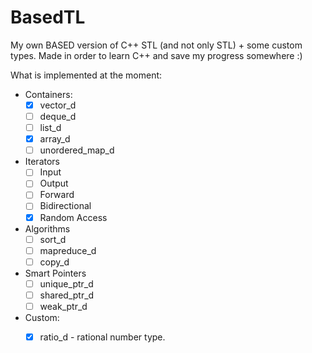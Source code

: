 # BasedTL
My own BASED version of C++ STL (and not only STL) + some custom types. Made in order to learn C++ and save my progress somewhere :)

What is implemented at the moment:
- Containers:
  - [x] vector_d
  - [ ] deque_d
  - [ ] list_d
  - [x] array_d
  - [ ] unordered_map_d

- Iterators
  - [ ] Input
  - [ ] Output
  - [ ] Forward
  - [ ] Bidirectional
  - [x] Random Access

- Algorithms
  - [ ] sort_d
  - [ ] mapreduce_d
  - [ ] copy_d

- Smart Pointers
  - [ ] unique_ptr_d
  - [ ] shared_ptr_d
  - [ ] weak_ptr_d

- Custom:
  - [x] ratio_d - rational number type.


